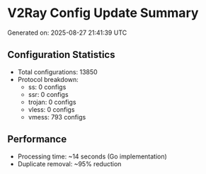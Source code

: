 # V2Ray Config Update Summary
Generated on: 2025-08-27 21:41:39 UTC

## Configuration Statistics
- Total configurations: 13850
- Protocol breakdown:
  - ss: 0 configs
  - ssr: 0 configs
  - trojan: 0 configs
  - vless: 0 configs
  - vmess: 793 configs

## Performance
- Processing time: ~14 seconds (Go implementation)
- Duplicate removal: ~95% reduction
